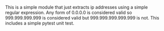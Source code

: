 This is a simple module that just extracts ip addresses using a simple regular expression.
Any form of 0.0.0.0 is considered valid so 999.999.999.999 is considered valid but 999.999.999.999.999 is not.
This includes a simple pytest unit test.
